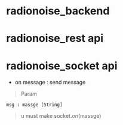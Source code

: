 # radionoise_backend

# radionoise_rest api

# radionoise_socket api

* on message : send message

> Param

    msg : massge [String]

> u must make socket.on(massge)
